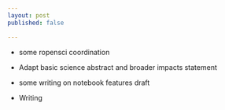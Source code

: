 ```yaml
---
layout: post
published: false

---
```



* some ropensci coordination 
* Adapt basic science abstract and broader impacts statement
* some writing on notebook features draft

* Writing 
